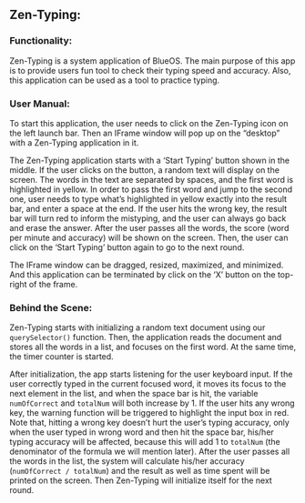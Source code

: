 ## Zen-Typing:

### Functionality: 
Zen-Typing is a system application of BlueOS. The main purpose of this app is to provide users fun tool to check their typing speed and accuracy. Also, this application can be used as a tool to practice typing.

### User Manual:
To start this application, the user needs to click on the Zen-Typing icon on the left launch bar. 
Then an IFrame window will pop up on the “desktop” with a Zen-Typing application in it. 

The Zen-Typing application starts with a ‘Start Typing’ button shown in the middle. If the user clicks on the button,
a random text will display on the screen. The words in the text are separated by spaces, and the first word is
highlighted in yellow. In order to pass the first word and jump to the second one, user needs to type what’s 
highlighted in yellow exactly into the result bar, and enter a space at the end. If the user hits the wrong key,
the result bar will turn red to inform the mistyping, and the user can always go back and erase the answer.
After the user passes all the words, the score (word per minute and accuracy) will be shown on the screen. 
Then, the user can click on the ‘Start Typing’ button again to go to the next round.

The IFrame window can be dragged, resized, maximized, and minimized. And this application can be terminated by click
on the ‘X’ button on the top-right of the frame. 

### Behind the Scene:
Zen-Typing starts with initializing a random text document using our `querySelector()` function. Then, the application reads the document and stores all the words in a list, and focuses on the first word. At the same time, the timer counter is started. 

After initialization, the app starts listening for the user keyboard input. If the user correctly typed in the current focused word, it moves its focus to the next element in the list, and when the space bar is hit, the variable `numOfCorrect` and `totalNum` will both increase by 1. If the user hits any wrong key, the warning function will be triggered to highlight the input box in red. Note that, hitting a wrong key doesn’t hurt the user’s typing accuracy, only when the user typed in wrong word and then hit the space bar, his/her typing accuracy will be affected, because this will add 1 to `totalNum` (the denominator of the formula we will mention later). After the user passes all the words in the list, the system will calculate his/her accuracy (`numOfCorrect / totalNum`) and the result as well as time spent will be printed on the screen. Then Zen-Typing will initialize itself for the next round.





